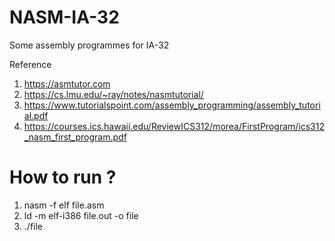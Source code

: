 # NASM-IA-32
Some assembly programmes for IA-32

Reference

1. https://asmtutor.com
2. https://cs.lmu.edu/~ray/notes/nasmtutorial/
3. https://www.tutorialspoint.com/assembly_programming/assembly_tutorial.pdf
4. https://courses.ics.hawaii.edu/ReviewICS312/morea/FirstProgram/ics312_nasm_first_program.pdf

# How to run ?

1. nasm -f elf file.asm
2. ld -m elf-i386 file.out -o file
3. ./file
